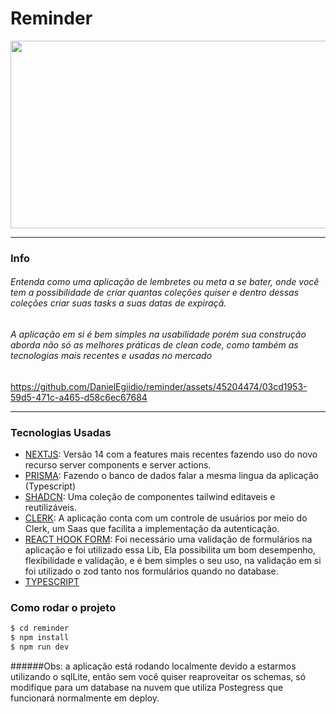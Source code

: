 
# Reminder
<img width="700" height="300" src="https://github.com/Yog9/SnapShot/assets/45204474/f404ec6e-ce2b-4c89-a25f-ce32bf007284"/>
 

------------


### Info
###### Entenda como uma aplicação de lembretes ou meta a se bater, onde você tem a possibilidade de criar quantas coleções quiser e dentro dessas coleções criar suas tasks a suas datas de expiraçã.

###### A aplicação em si é bem simples na usabilidade porém sua construção aborda não só as melhores práticas de clean code, como também as tecnologias mais recentes e usadas no mercado

https://github.com/DanielEgiidio/reminder/assets/45204474/03cd1953-59d5-471c-a465-d58c6ec67684


------------


### Tecnologias Usadas

- [NEXTJS](https://nextjs.org/): Versão 14 com a features mais recentes fazendo uso do novo recurso server components e server actions.
- [PRISMA](https://www.prisma.io/): Fazendo o banco de dados falar a mesma lingua da aplicação (Typescript)
- [SHADCN](https://ui.shadcn.com/): Uma coleção de componentes tailwind editaveis e reutilizáveis.
- [CLERK](https://clerk.com/): A aplicação conta com um controle de usuários por meio do Clerk, um Saas que facilita a implementação da autenticação.
- [REACT HOOK FORM](https://react-hook-form.com/): Foi necessário uma validação de formulários na aplicação e foi utilizado essa Lib, Ela possibilita um bom desempenho, flexíbilidade e validação, e é bem simples o seu uso, na validação em si foi utilizado o zod tanto nos formulários quando no database.
- [TYPESCRIPT](https://www.typescriptlang.org/docs/) 


### Como rodar o projeto

```bash
$ cd reminder
$ npm install 
$ npm run dev
```

######Obs: a aplicação está rodando localmente devido a estarmos utilizando o sqlLite, então sem você quiser reaproveitar os schemas, só modifique para um database na nuvem que utiliza Postegress que funcionará normalmente em deploy.
